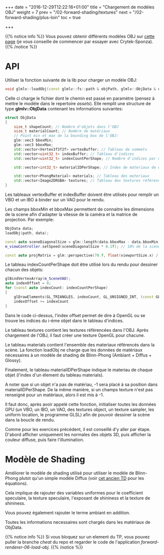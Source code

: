 +++
date = "2016-12-29T12:22:16+01:00"
title = "Chargement de modèles OBJ"
weight = 7
prev = "/02-forward-shading/textures"
next = "/02-forward-shading/plus-loin"
toc = true

+++

{{% notice info %}}
Vous pouvez obtenir différents modèles OBJ sur [cette page](http://graphics.cs.williams.edu/data/meshes.xml) (je vous conseille de commencer par essayer avec Crytek-Sponza).
{{% /notice %}}

# API

Utiliser la fonction suivante de la lib pour charger un modèle OBJ:

```cpp
void glmlv::loadObj(const glmlv::fs::path & objPath, glmlv::ObjData & data);
```

Celle ci charge le fichier dont le chemin est passé en paramètre (pensez à mettre le modèle dans le repertoire *assets*).
Elle remplit une structure de type **glmlv::ObjData** contenant les informations suivantes:

```cpp
struct ObjData
{
    size_t shapeCount; // Nombre d'objets dans l'OBJ
    size_t materialCount; // Nombre de matériaux
    // Point min et max de la bounding box de l'OBJ:
    glm::vec3 bboxMin;
    glm::vec3 bboxMax;
    std::vector<Vertex3f3f2f> vertexBuffer; // Tableau de sommets
    std::vector<uint32_t> indexBuffer; // Tableau d'indices
    std::vector<uint32_t> indexCountPerShape; // Nombre d'indices par objet

    std::vector<int32_t> materialIDPerShape; // Index de materiaux de chaque objet (pointe dans le tableau materials)

    std::vector<PhongMaterial> materials; // Tableau des materiaux
    std::vector<Image2DRGBA> textures; // Tableau dex textures référencées par les materiaux
}
```

Les tableaux vertexBuffer et indexBuffer doivent être utilisés pour remplir un VBO et un IBO à binder sur un VAO pour le rendu.

Les champs bboxMin et bboxMax permettent de connaitre les dimensions de la scene afin d'adapter la vitesse de la caméra et la matrice de projection. Par exemple:

```cpp
ObjData data;
loadObj(path, data);

const auto sceneDiagonalSize = glm::length(data.bboxMax - data.bboxMin);
m_viewController.setSpeed(sceneDiagonalSize * 0.1f); // 10% de la scene parcouru par seconde

const auto projMatrix = glm::perspective(70.f, float(viewportSize.x) / viewportSize.y, 0.01f * m_SceneSize, m_SceneSize); // near = 1% de la taille de la scene, far = 100%
```

Le tableau indexCountPerShape doit être utilisé lors du rendu pour dessiner chacun des objets:

```cpp
glBindVertexArray(m_SceneVAO);
auto indexOffset = 0;
for (const auto indexCount: indexCountPerShape)
{
    glDrawElements(GL_TRIANGLES, indexCount, GL_UNSIGNED_INT, (const GLvoid*) (indexOffset * sizeof(GLuint)));
    indexOffset += indexCount
}
```

Dans le code ci-dessus, l'index offset permet de dire à OpenGL ou se trouve les indices du i-ème objet dans le tableau d'indices.

Le tableau textures contient les textures référencées dans l'OBJ. Après chargement de l'OBJ, il faut créer une texture OpenGL pour chacune.

Le tableau materials contient l'ensemble des materiaux référencés dans la scène. La fonction loadObj ne charge que les données de matériaux nécessaires à un modèle de shading de Blinn-Phong (Ambiant + Diffus + Glossy).

Finalement, le tableau materialIDPerShape indique le materiau de chaque objet (l'index d'un élement du tableau materials).

A noter que si un objet n'a pas de matériau, -1 sera placé à sa position dans materialIDPerShape.
De la même manière, si un champs texture n'est pas renseigné pour un matériaux, alors il est mis à -1.

Il faut donc, après avoir appelé cette fonction, initialiser toutes les données GPU (un VBO, un IBO, un VAO, des textures object, un texture sampler, les uniform location, le programme GLSL) afin de pouvoir dessiner la scène dans la boucle de rendu.

Comme pour les exercices précédent, il est conseillé d'y aller par étape. D'abord afficher uniquement les normales des objets 3D, puis afficher la couleur diffuse, puis faire l'illumination.

# Modèle de Shading

Améliorer le modèle de shading utilisé pour utiliser le modèle de Blinn-Phong plutot qu'un simple modèle Diffus (voir [cet ancien TD](http://igm.univ-mlv.fr/~lnoel/index.php?section=teaching&teaching=opengl&teaching_section=tds&td=td8#intro) pour les équations).

Cela implique de rajouter des variables uniformes pour le coefficient speculaire, la texture speculaire, l'exposant de shininess et la texture de shininess.

Vous pouvez également rajouter le terme ambiant en addition.

Toutes les informations necessaires sont chargés dans les matériaux de ObjData.

{{% notice info %}}
Si vous bloquez sur un element du TP, vous pouvez puller la branche *cheat* du repo et regarder le code de l'application *forward-renderer-06-load-obj*.
{{% /notice %}}